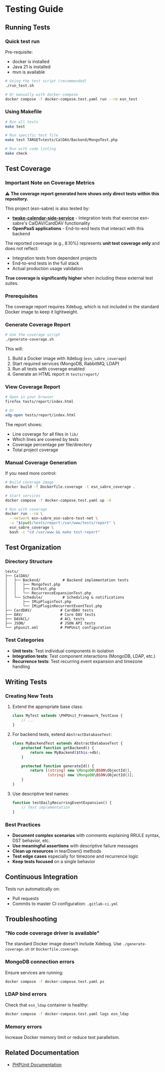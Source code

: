 # Testing Guide

## Running Tests

### Quick test run

Pre-requisite: 
 - docker is installed
 - Java 21 is installed
 - mvn is available

```bash
# Using the test script (recommended)
./run_test.sh

# Or manually with docker-compose
docker compose -f docker-compose.test.yaml run --rm esn_test
```

### Using Makefile

```bash
# Run all tests
make test

# Run specific test file
make test TARGET=tests/CalDAV/Backend/MongoTest.php

# Run with code linting
make check
```

## Test Coverage

### Important Note on Coverage Metrics

⚠️ **The coverage report generated here shows only direct tests within this repository.**

This project (esn-sabre) is also tested by:
- **[twake-calendar-side-service](https://github.com/linagora/twake-calendar-side-service)** - Integration tests that exercise esn-sabre's CalDAV/CardDAV functionality
- **OpenPaaS applications** - End-to-end tests that interact with this backend

The reported coverage (e.g., 8.10%) represents **unit test coverage only** and does not reflect:
- Integration tests from dependent projects
- End-to-end tests in the full stack
- Actual production usage validation

**True coverage is significantly higher** when including these external test suites.

### Prerequisites

The coverage report requires Xdebug, which is not included in the standard Docker image to keep it lightweight.

### Generate Coverage Report

```bash
# Use the coverage script
./generate-coverage.sh
```

This will:
1. Build a Docker image with Xdebug (`esn_sabre_coverage`)
2. Start required services (MongoDB, RabbitMQ, LDAP)
3. Run all tests with coverage enabled
4. Generate an HTML report in `tests/report/`

### View Coverage Report

```bash
# Open in your browser
firefox tests/report/index.html

# Or
xdg-open tests/report/index.html
```

The report shows:
- Line coverage for all files in `lib/`
- Which lines are covered by tests
- Coverage percentage per file/directory
- Total project coverage

### Manual Coverage Generation

If you need more control:

```bash
# Build coverage image
docker build -f Dockerfile.coverage -t esn_sabre_coverage .

# Start services
docker compose -f docker-compose.test.yaml up -d

# Run with coverage
docker run --rm \
  --network esn-sabre_esn-sabre-test-net \
  -v "$(pwd)/tests/report:/var/www/tests/report" \
  esn_sabre_coverage \
  bash -c "cd /var/www && make test-report"
```

## Test Organization

### Directory Structure

```
tests/
├── CalDAV/
│   ├── Backend/          # Backend implementation tests
│   │   ├── MongoTest.php
│   │   ├── EsnTest.php
│   │   └── RecurrenceExpansionTest.php
│   └── Schedule/         # Scheduling & notifications
│       ├── IMipPluginTest.php
│       └── IMipPluginRecurrentEventTest.php
├── CardDAV/             # CardDAV tests
├── DAV/                 # Core DAV tests
├── DAVACL/              # ACL tests
├── JSON/                # JSON API tests
└── phpunit.xml          # PHPUnit configuration
```

### Test Categories

- **Unit tests**: Test individual components in isolation
- **Integration tests**: Test component interactions (MongoDB, LDAP, etc.)
- **Recurrence tests**: Test recurring event expansion and timezone handling

## Writing Tests

### Creating New Tests

1. Extend the appropriate base class:
   ```php
   class MyTest extends \PHPUnit_Framework_TestCase {
       // ...
   }
   ```

2. For backend tests, extend `AbstractDatabaseTest`:
   ```php
   class MyBackendTest extends AbstractDatabaseTest {
       protected function getBackend() {
           return new MyBackend($this->db);
       }

       protected function generateId() {
           return [(string) new \MongoDB\BSON\ObjectId(),
                   (string) new \MongoDB\BSON\ObjectId()];
       }
   }
   ```

3. Use descriptive test names:
   ```php
   function testDailyRecurringEventExpansion() {
       // Test implementation
   }
   ```

### Best Practices

- **Document complex scenarios** with comments explaining RRULE syntax, DST behavior, etc.
- **Use meaningful assertions** with descriptive failure messages
- **Clean up resources** in tearDown() methods
- **Test edge cases** especially for timezone and recurrence logic
- **Keep tests focused** on a single behavior

## Continuous Integration

Tests run automatically on:
- Pull requests
- Commits to master
CI configuration: `.gitlab-ci.yml`

## Troubleshooting

### "No code coverage driver is available"

The standard Docker image doesn't include Xdebug. Use `./generate-coverage.sh` or `Dockerfile.coverage`.

### MongoDB connection errors

Ensure services are running:
```bash
docker compose -f docker-compose.test.yaml ps
```

### LDAP bind errors

Check that `esn_ldap` container is healthy:
```bash
docker compose -f docker-compose.test.yaml logs esn_ldap
```

### Memory errors

Increase Docker memory limit or reduce test parallelism.

## Related Documentation

- [PHPUnit Documentation](https://phpunit.de/documentation.html)
